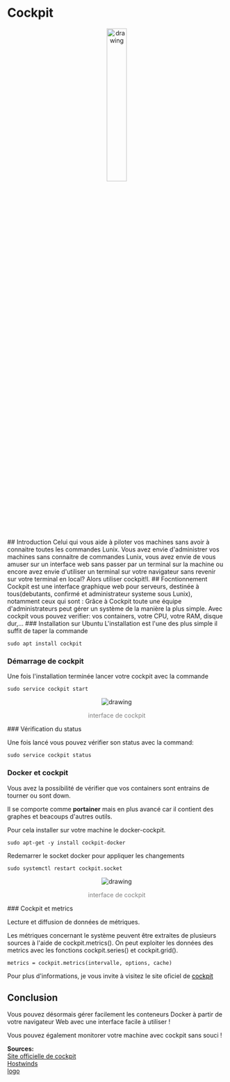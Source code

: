 # Cockpit

<div style="text-align:center">
<img src="../../img/cockpit.png" alt="drawing" style="width:30%; height:30%"/>
</div>
## Introduction
Celui qui vous aide à piloter vos machines sans avoir à connaitre toutes les commandes Lunix.
Vous avez envie d'administrer vos machines sans connaitre de commandes Lunix, vous avez envie de vous amuser sur un interface web sans passer par un terminal sur la machine ou encore avez envie d'utiliser un terminal sur votre navigateur sans revenir sur votre terminal en local? Alors utiliser cockpit!l.
## Focntionnement
Cockpit est une interface graphique web pour serveurs, destinée à tous(debutants, confirmé et administrateur systeme sous Lunix), notamment ceux qui sont :
Grâce à Cockpit toute une équipe d'administrateurs peut gérer un système de la manière la plus simple.
Avec cockpit vous pouvez verifier: vos containers, votre CPU, votre RAM, disque dur,...
### Installation sur Ubuntu
L'installation est l'une des plus simple il suffit de taper la commande

```
sudo apt install cockpit
```

### Démarrage de cockpit

Une fois l'installation terminée lancer votre cockpit avec la commande

```
sudo service cockpit start
```

<div style="text-align:center">
    <img src="../../img/first_page.png" alt="drawing" />
    <p style="color:grey"> interface de cockpit</p>
</div>
### Vérification du status

Une fois lancé vous pouvez vérifier son status avec la command:

```
sudo service cockpit status
```

### Docker et cockpit

Vous avez la possibilité de vérifier que vos containers sont entrains de tourner ou sont down.

Il se comporte comme **portainer** mais en plus avancé car il contient des graphes et beacoups d'autres outils.

Pour cela installer sur votre machine le docker-cockpit.

```
sudo apt-get -y install cockpit-docker

```

Redemarrer le socket docker pour appliquer les changements

```
sudo systemctl restart cockpit.socket
```
<div style="text-align:center">
    <img src="../../img/container.png" alt="drawing" />
    <p style="color:grey"> interface de cockpit</p>
</div>
### Cockpit et metrics

Lecture et diffusion de données de métriques.

Les métriques concernant le système peuvent être extraites de plusieurs sources à l'aide de cockpit.metrics(). On peut exploiter les données des metrics avec les fonctions cockpit.series() et cockpit.grid().

```
metrics = cockpit.metrics(intervalle, options, cache)
```

Pour plus d'informations, je vous invite à visitez le site oficiel de <a style="text-decoration: underline; color:black" href="https://cockpit-project.org/guide/latest/cockpit-metrics.html"> cockpit</a>

## Conclusion

Vous pouvez désormais gérer facilement les conteneurs Docker à partir de votre navigateur Web avec une interface facile à utiliser !

Vous pouvez également monitorer votre machine avec cockpit sans souci !

**Sources:**  
<a href="https://cockpit-project.org/guide/latest/development"> Site officielle de cockpit</a>  
<a href="https://www.hostwinds.com/tutorials/installing-and-using-cockpit-docker-linux-vps"> Hostwinds</a>  
<a href="http://redhatgov.io/workshops/security_containers/images/cockpit.png">logo</a>
